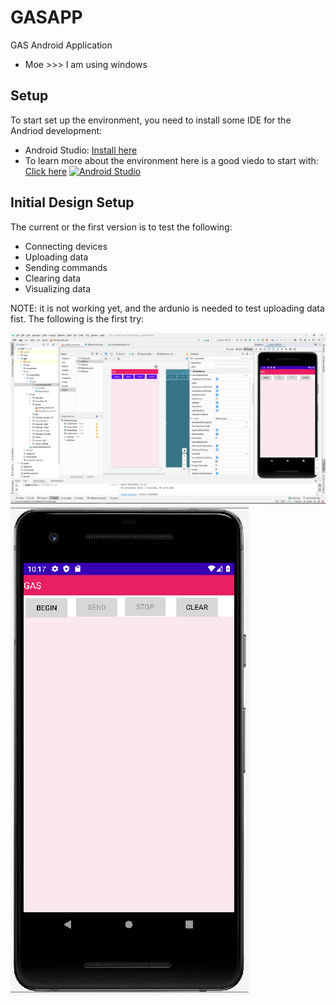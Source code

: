 # GASAPP
GAS Android Application 

- Moe >>> I am using windows


## Setup
To start set up the environment, you need to install some IDE for the Andriod development:

-	Android Studio:
	 [Install here]( https://developer.android.com/studio/)
- 	To learn more about the environment here is a good viedo to start with:  [Click here]( https://www.youtube.com/watch?v=Ob4vSoWud9k)
		[![Android Studio](https://developer.android.com//studio/images/studio-homepage-hero.jpg)](https://www.youtube.com/watch?v=Ob4vSoWud9k)


## Initial Design Setup
The current or the first version is to test the following:
- Connecting devices
- Uploading data
- Sending commands
- Clearing data
- Visualizing data

NOTE: it is not working yet, and the ardunio is needed to test uploading data fist. 
The following is the first try:

[![GAS](app/image.png)]() [![GAS2](image.png)]()

	
	
